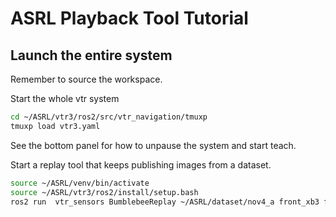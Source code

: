 # ASRL Playback Tool Tutorial

## Launch the entire system

Remember to source the workspace.

Start the whole vtr system

```bash
cd ~/ASRL/vtr3/ros2/src/vtr_navigation/tmuxp
tmuxp load vtr3.yaml
```

See the bottom panel for how to unpause the system and start teach.

Start a replay tool that keeps publishing images from a dataset.

```bash
source ~/ASRL/venv/bin/activate
source ~/ASRL/vtr3/ros2/install/setup.bash
ros2 run  vtr_sensors BumblebeeReplay ~/ASRL/dataset/nov4_a front_xb3 false
```
